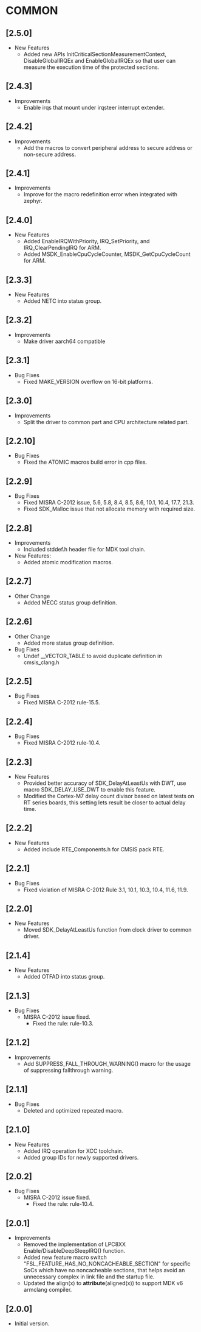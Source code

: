 # COMMON

## [2.5.0]

- New Features
  - Added new APIs InitCriticalSectionMeasurementContext, DisableGlobalIRQEx and
    EnableGlobalIRQEx so that user can measure the execution time of the protected sections.

## [2.4.3]

- Improvements
  - Enable irqs that mount under irqsteer interrupt extender.

## [2.4.2]

- Improvements
  - Add the macros to convert peripheral address to secure address or non-secure address.

## [2.4.1]

- Improvements
  - Improve for the macro redefinition error when integrated with zephyr.

## [2.4.0]

- New Features
  - Added EnableIRQWithPriority, IRQ_SetPriority, and IRQ_ClearPendingIRQ for ARM.
  - Added MSDK_EnableCpuCycleCounter, MSDK_GetCpuCycleCount for ARM.

## [2.3.3]

- New Features
  - Added NETC into status group.

## [2.3.2]

- Improvements
  - Make driver aarch64 compatible

## [2.3.1]

- Bug Fixes
  - Fixed MAKE_VERSION overflow on 16-bit platforms.

## [2.3.0]

- Improvements
  - Split the driver to common part and CPU architecture related part.

## [2.2.10]

- Bug Fixes
  - Fixed the ATOMIC macros build error in cpp files.

## [2.2.9]

- Bug Fixes
  - Fixed MISRA C-2012 issue, 5.6, 5.8, 8.4, 8.5, 8.6, 10.1, 10.4, 17.7, 21.3.
  - Fixed SDK_Malloc issue that not allocate memory with required size.

## [2.2.8]

- Improvements
  - Included stddef.h header file for MDK tool chain.
- New Features:
  - Added atomic modification macros.

## [2.2.7]

- Other Change
  - Added MECC status group definition.

## [2.2.6]

- Other Change
  - Added more status group definition.
- Bug Fixes
  - Undef __VECTOR_TABLE to avoid duplicate definition in cmsis_clang.h

## [2.2.5]

- Bug Fixes
  - Fixed MISRA C-2012 rule-15.5.

## [2.2.4]

- Bug Fixes
  - Fixed MISRA C-2012 rule-10.4.

## [2.2.3]

- New Features
  - Provided better accuracy of SDK_DelayAtLeastUs with DWT, use macro SDK_DELAY_USE_DWT to enable this feature.
  - Modified the Cortex-M7 delay count divisor based on latest tests on RT series boards, this
    setting lets result be closer to actual delay time.

## [2.2.2]

- New Features
  - Added include RTE_Components.h for CMSIS pack RTE.

## [2.2.1]

- Bug Fixes
  - Fixed violation of MISRA C-2012 Rule 3.1, 10.1, 10.3, 10.4, 11.6, 11.9.

## [2.2.0]

- New Features
  - Moved SDK_DelayAtLeastUs function from clock driver to common driver.

## [2.1.4]

- New Features
  - Added OTFAD into status group.

## [2.1.3]

- Bug Fixes
  - MISRA C-2012 issue fixed.
    - Fixed the rule: rule-10.3.

## [2.1.2]

- Improvements
  - Add SUPPRESS_FALL_THROUGH_WARNING() macro for the usage of suppressing fallthrough warning.

## [2.1.1]

- Bug Fixes
  - Deleted and optimized repeated macro.

## [2.1.0]

- New Features
  - Added IRQ operation for XCC toolchain.
  - Added group IDs for newly supported drivers.

## [2.0.2]

- Bug Fixes
  - MISRA C-2012 issue fixed.
    - Fixed the rule: rule-10.4.

## [2.0.1]

- Improvements
  - Removed the implementation of LPC8XX Enable/DisableDeepSleepIRQ() function.
  - Added new feature macro switch "FSL_FEATURE_HAS_NO_NONCACHEABLE_SECTION" for
    specific SoCs which have no noncacheable sections,
    that helps avoid an unnecessary complex in link file and the startup file.
  - Updated the align(x) to **attribute**(aligned(x)) to support MDK v6 armclang compiler.

## [2.0.0]

- Initial version.
